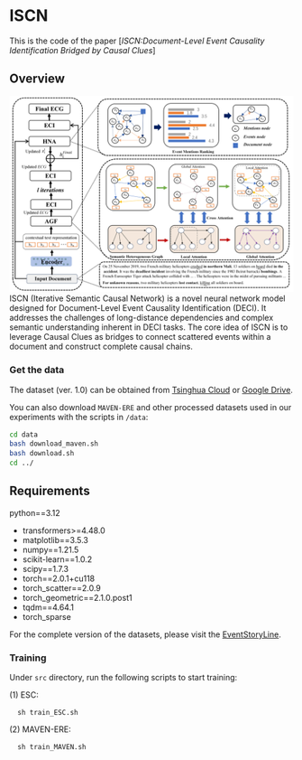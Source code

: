 # ISCN
This is the code of the paper [*ISCN:Document-Level Event Causality Identification Bridged by Causal Clues*]

## Overview
![image](./imgs/NECI(updata)_08.png)
ISCN (Iterative Semantic Causal Network) is a novel neural network model designed for Document-Level Event Causality Identification (DECI). It addresses the challenges of long-distance dependencies and complex semantic understanding inherent in DECI tasks. The core idea of ISCN is to leverage Causal Clues as bridges to connect scattered events within a document and construct complete causal chains.

### Get the data
The dataset (ver. 1.0) can be obtained from [Tsinghua Cloud](https://cloud.tsinghua.edu.cn/f/a7d1db6c44ea458bb6f0/?dl=1) or [Google Drive](https://drive.google.com/file/d/1fxomYO6zPl5DDrDr_HeWFK14s8BpW1z-/view?usp=sharing).

You can also download `MAVEN-ERE` and other processed datasets used in our experiments with the scripts in `/data`:
```bash
cd data
bash download_maven.sh
bash download.sh
cd ../
```
## Requirements
python==3.12
- transformers>=4.48.0
- matplotlib==3.5.3
- numpy==1.21.5
- scikit-learn==1.0.2
- scipy==1.7.3
- torch==2.0.1+cu118
- torch_scatter==2.0.9
- torch_geometric==2.1.0.post1
- tqdm==4.64.1
- torch_sparse



For the complete version of the datasets, please visit the [EventStoryLine](https://github.com/tommasoc80/EventStoryLine/).
### Training

Under `src` directory, run the following scripts to start training: 

(1) ESC: 
```
  sh train_ESC.sh
```

(2) MAVEN-ERE: 
```
  sh train_MAVEN.sh
```
